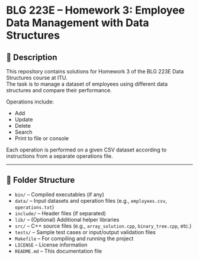# BLG 223E – Homework 3: Employee Data Management with Data Structures

## 📌 Description

This repository contains solutions for Homework 3 of the BLG 223E Data Structures course at ITU.  
The task is to manage a dataset of employees using different data structures and compare their performance.

Operations include:
- Add
- Update
- Delete
- Search
- Print to file or console

Each operation is performed on a given CSV dataset according to instructions from a separate operations file.

---

## 📁 Folder Structure

- `bin/` – Compiled executables (if any)
- `data/` – Input datasets and operation files (e.g., `employees.csv`, `operations.txt`)
- `include/` – Header files (if separated)
- `lib/` – (Optional) Additional helper libraries
- `src/` – C++ source files (e.g., `array_solution.cpp`, `binary_tree.cpp`, etc.)
- `tests/` – Sample test cases or input/output validation files
- `Makefile` – For compiling and running the project
- `LICENSE` – License information
- `README.md` – This documentation file
